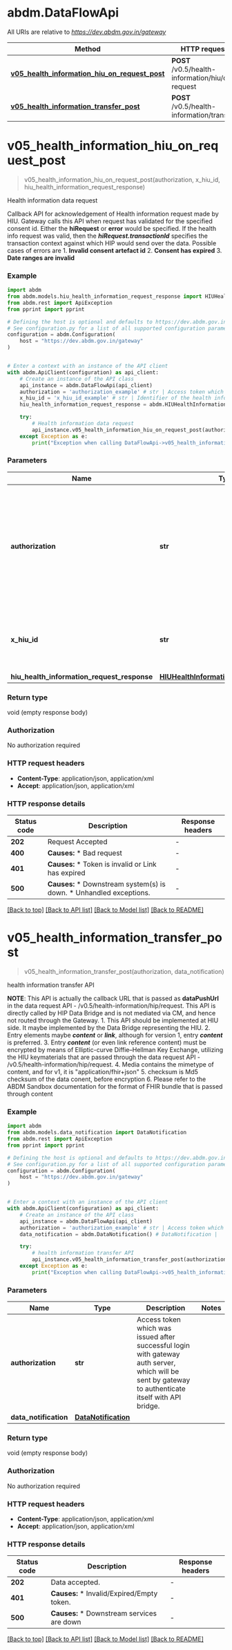 # abdm.DataFlowApi

All URIs are relative to *https://dev.abdm.gov.in/gateway*

Method | HTTP request | Description
------------- | ------------- | -------------
[**v05_health_information_hiu_on_request_post**](DataFlowApi.md#v05_health_information_hiu_on_request_post) | **POST** /v0.5/health-information/hiu/on-request | Health information data request
[**v05_health_information_transfer_post**](DataFlowApi.md#v05_health_information_transfer_post) | **POST** /v0.5/health-information/transfer | health information transfer API


# **v05_health_information_hiu_on_request_post**
> v05_health_information_hiu_on_request_post(authorization, x_hiu_id, hiu_health_information_request_response)

Health information data request

Callback API for acknowledgement of Health information request made by HIU. Gateway calls this API when request has validated for the specified  consent id. Either the **hiRequest** or **error** would be specified. If the health info request was valid, then the ***hiRequest.transactionId*** specifies the transaction context against which HIP would send over the data.  Possible cases of errors are   1. **Invalid consent artefact id**   2. **Consent has expired**   3. **Date ranges are invalid** 

### Example


```python
import abdm
from abdm.models.hiu_health_information_request_response import HIUHealthInformationRequestResponse
from abdm.rest import ApiException
from pprint import pprint

# Defining the host is optional and defaults to https://dev.abdm.gov.in/gateway
# See configuration.py for a list of all supported configuration parameters.
configuration = abdm.Configuration(
    host = "https://dev.abdm.gov.in/gateway"
)


# Enter a context with an instance of the API client
with abdm.ApiClient(configuration) as api_client:
    # Create an instance of the API class
    api_instance = abdm.DataFlowApi(api_client)
    authorization = 'authorization_example' # str | Access token which was issued after successful login with gateway auth server, which will be sent by gateway to authenticate itself with API bridge.
    x_hiu_id = 'x_hiu_id_example' # str | Identifier of the health information user to which the request was intended.
    hiu_health_information_request_response = abdm.HIUHealthInformationRequestResponse() # HIUHealthInformationRequestResponse | 

    try:
        # Health information data request
        api_instance.v05_health_information_hiu_on_request_post(authorization, x_hiu_id, hiu_health_information_request_response)
    except Exception as e:
        print("Exception when calling DataFlowApi->v05_health_information_hiu_on_request_post: %s\n" % e)
```



### Parameters


Name | Type | Description  | Notes
------------- | ------------- | ------------- | -------------
 **authorization** | **str**| Access token which was issued after successful login with gateway auth server, which will be sent by gateway to authenticate itself with API bridge. | 
 **x_hiu_id** | **str**| Identifier of the health information user to which the request was intended. | 
 **hiu_health_information_request_response** | [**HIUHealthInformationRequestResponse**](HIUHealthInformationRequestResponse.md)|  | 

### Return type

void (empty response body)

### Authorization

No authorization required

### HTTP request headers

 - **Content-Type**: application/json, application/xml
 - **Accept**: application/json, application/xml

### HTTP response details

| Status code | Description | Response headers |
|-------------|-------------|------------------|
**202** | Request Accepted |  -  |
**400** | **Causes:**   * Bad request  |  -  |
**401** | **Causes:**   * Token is invalid or Link has expired  |  -  |
**500** | **Causes:**   * Downstream system(s) is down.   * Unhandled exceptions.  |  -  |

[[Back to top]](#) [[Back to API list]](../README.md#documentation-for-api-endpoints) [[Back to Model list]](../README.md#documentation-for-models) [[Back to README]](../README.md)

# **v05_health_information_transfer_post**
> v05_health_information_transfer_post(authorization, data_notification)

health information transfer API

**NOTE**: This API is actually the callback URL that is passed as **dataPushUrl** in the data request API - /v0.5/health-information/hip/request. This API is directly called by HIP Data Bridge and is not mediated via CM, and hence not routed through the Gateway.    1. This API should be implemented at HIU side. It maybe implemented by the Data Bridge representing the HIU.    2. Entry elements maybe ***content*** or ***link***, although for version 1, entry ***content*** is preferred.    3. Entry ***content*** (or even link reference content) must be encrypted by means of Elliptic-curve Diffie–Hellman Key Exchange, utilizing the HIU keymaterials that are passed through the data request API - /v0.5/health-information/hip/request.    4. Media contains the mimetype of content, and for v1, it is \"application/fhir+json\"   5. checksum is Md5 checksum of the data conent, before encryption   6. Please refer to the ABDM Sandbox documentation for the format of FHIR bundle that is passed through content 

### Example


```python
import abdm
from abdm.models.data_notification import DataNotification
from abdm.rest import ApiException
from pprint import pprint

# Defining the host is optional and defaults to https://dev.abdm.gov.in/gateway
# See configuration.py for a list of all supported configuration parameters.
configuration = abdm.Configuration(
    host = "https://dev.abdm.gov.in/gateway"
)


# Enter a context with an instance of the API client
with abdm.ApiClient(configuration) as api_client:
    # Create an instance of the API class
    api_instance = abdm.DataFlowApi(api_client)
    authorization = 'authorization_example' # str | Access token which was issued after successful login with gateway auth server, which will be sent by gateway to authenticate itself with API bridge.
    data_notification = abdm.DataNotification() # DataNotification | 

    try:
        # health information transfer API
        api_instance.v05_health_information_transfer_post(authorization, data_notification)
    except Exception as e:
        print("Exception when calling DataFlowApi->v05_health_information_transfer_post: %s\n" % e)
```



### Parameters


Name | Type | Description  | Notes
------------- | ------------- | ------------- | -------------
 **authorization** | **str**| Access token which was issued after successful login with gateway auth server, which will be sent by gateway to authenticate itself with API bridge. | 
 **data_notification** | [**DataNotification**](DataNotification.md)|  | 

### Return type

void (empty response body)

### Authorization

No authorization required

### HTTP request headers

 - **Content-Type**: application/json, application/xml
 - **Accept**: application/json, application/xml

### HTTP response details

| Status code | Description | Response headers |
|-------------|-------------|------------------|
**202** | Data accepted. |  -  |
**401** | **Causes:**   * Invalid/Expired/Empty token.  |  -  |
**500** | **Causes:**   * Downstream services are down  |  -  |

[[Back to top]](#) [[Back to API list]](../README.md#documentation-for-api-endpoints) [[Back to Model list]](../README.md#documentation-for-models) [[Back to README]](../README.md)


